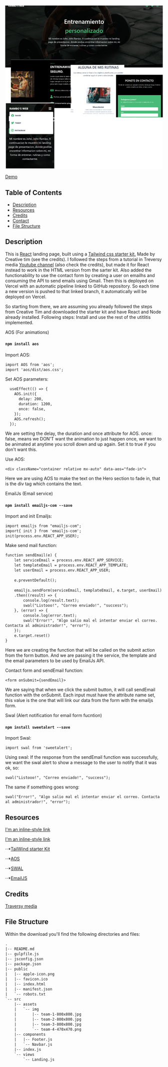 ![Product Presentation Image](https://raw.githubusercontent.com/juliobarbagallo/gym/master/src/assets/img/presentation.png)

<a href="https://gym-git-master.juliobarbagallo.vercel.app/landing" target="_blank">Demo</a>

## Table of Contents

* [Description](#Description)
* [Resources](#resources)
* [Credits](#Credits)
* [Contact](#contact)
* [File Structure](#file-structure)

## Description

This is <a href="https://es.reactjs.org/" target="_blank">React</a> landing page, built using a <a href="https://www.creative-tim.com/learning-lab/tailwind-starter-kit/presentation" target="_blank">Tailwind css starter kit.</a> Made by Creative tim (see the credits).
I followed the steps from a tutorial in Treversy media <a href="https://www.youtube.com/channel/UC29ju8bIPH5as8OGnQzwJyA" target="_blank">Youtube channel</a> (also check the credits), but made it for React instead to work in the HTML version from the sarter kit. Also added the functionability to use the contact form by creating a user on emailhs and consuming the API to send emails using Gmail.
Then this is deployed on Vercel with an automatic pipeline linked to GitHub repository. So each time a new version is pushed to that linked branch, it automatically will be deployed on Vercel.

So starting from there, we are assuming you already followed the steps from Creative Tim and downloaded the starter kit and have React and Node already installed.
Following steps: Install and use the rest of the utitlitis implemented.

AOS (For animations)
#### `npm install aos`

Import AOS:
```
import AOS from 'aos';
import 'aos/dist/aos.css';
```
Set AOS parameters:
```
  useEffect(() => {
    AOS.init({
      delay: 200,
      duration: 1200,
      once: false, 
    });
    AOS.refresh();
  });
```

We are setting the delay, the duration and once attribute for AOS. once: false, means we DON'T want the animation to just happen once, we want to be animated at anytime you scroll down and up again. Set it to true if you don't want this.
  
Use AOS:
```
<div className="container relative mx-auto" data-aos="fade-in">
```

Here we are using AOS to make the text on the Hero section to fade in, that is the div tag which contains the text.

EmailJs (Email service)
#### `npm install emailjs-com --save`

Import and init Emailjs:
```
import emailjs from "emailjs-com";
import{ init } from 'emailjs-com';
init(process.env.REACT_APP_USER);
```

Make send mail function:
```
function sendEmail(e) {
    let serviceEmail = process.env.REACT_APP_SERVICE;
    let templateEmail = process.env.REACT_APP_TEMPLATE;
    let userEmail = process.env.REACT_APP_USER;
    
    e.preventDefault();

    emailjs.sendForm(serviceEmail, templateEmail, e.target, userEmail)
    .then((result) => {
        console.log(result.text);
        swal("Listooo!", "Correo enviado!", "success");
    }, (error) => {
        console.log(error.text);
        swal("Error!", "Algo salio mal el intentar enviar el correo. Contacta al administrador!", "error");
    });
    e.target.reset()
}
```
Here we are creating the function that will be called on the submit action from the form button.
And we are passing it the service, the template and the email parameters to be used by EmailJs API.

Contact form and sendEmail function:
```
<form onSubmit={sendEmail}>
```
We are saying that when we click the submit button, it will call sendEmail function with the onSubmit.
Each input must have the attribute name set, this value is the one that will link our data from the form with the emailjs form.
    


Swal (Alert notification for email form fucntion)
#### `npm install sweetalert --save`

Import Swal:
```
import swal from 'sweetalert';
```
Using swal:
If the response from the sendEmail function was successfully, we want the swal alert to show a message to the user to notify that it was ok, so:
```
swal("Listooo!", "Correo enviado!", "success");
```
The same if something goes wrong:
```
swal("Error!", "Algo salio mal el intentar enviar el correo. Contacta al administrador!", "error");
```

## Resources

[I'm an inline-style link](https://www.google.com)

[I'm an inline-style link](https://www.google.com)

[link text itself]: http://www.reddit.com

⋅⋅*[TailWind starter Kit](https://www.creative-tim.com/learning-lab/tailwind-starter-kit/#/documentation/landing?ref=rlp-tsk-readme)

⋅⋅*[AOS](https://michalsnik.github.io/aos/)

⋅⋅*[SWAL](https://sweetalert.js.org/)

⋅⋅*[EmailJS](https://www.emailjs.com)

## Credits
<a href="https://www.traversymedia.com/" target="_blank">Traversy media</a>

## File Structure
Within the download you'll find the following directories and files:

```
.
|-- README.md
|-- gulpfile.js
|-- jsconfig.json
|-- package.json
|-- public
|   |-- apple-icon.png
|   |-- favicon.ico
|   |-- index.html
|   |-- manifest.json
|   `-- robots.txt
`-- src
    |-- assets
    |   `-- img
    |       |-- team-1-800x800.jpg
    |       |-- team-2-800x800.jpg
    |       |-- team-3-800x800.jpg
    |       `-- team-4-470x470.png
    |-- components
    |   |-- Footer.js
    |   `-- Navbar.js
    |-- index.js
    `-- views
        `-- Landing.js
```

